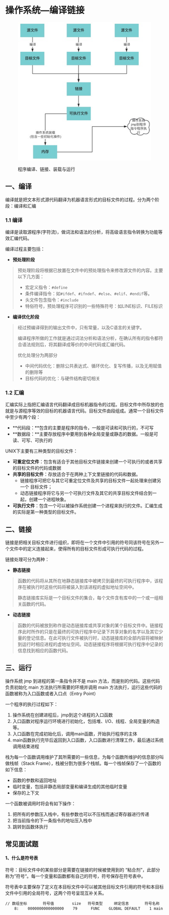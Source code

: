 # 操作系统—编译链接

<figure><img src="../.gitbook/assets/image (4) (1).png" alt=""><figcaption><p>程序编译、链接、装载与运行</p></figcaption></figure>

## 一、编译

编译就是把文本形式源代码翻译为机器语言形式的目标文件的过程。分为两个阶段：编译和汇编

### 1.1 编译

编译是读取源程序(字符流)，做词法和语法的分析，将高级语言指令转换为功能等效汇编代码。

编译过程主要包括：

* **预处理阶段**

> 预处理阶段将根据已放置在文件中的预处理指令来修改源文件的内容。主要以下几方面：
>
> * 宏定义指令：`#define`
> * 条件编译指令：如`#ifdef`、`#ifndef`、`#else`、`#elif`、`#endif`等。
> * 头文件包含指令：`#include`
> * 特俗符号，预处理程序可识别的一些特殊符号：如LINE标识、FILE标识

* **编译优化阶段**

> 经过预编译得到的输出文件中，只有常量，以及C语言的关键字。
>
>
>
> 编译程序所做的工作就是通过词法分析和语法分析，在确认所有的指令都符合语法规则后，将其翻译成等价的中间代码或汇编代码。
>
>
>
> 优化处理分为两部分
>
> * 中间代码优化：删除公共表达式、循环优化、复写传播，以及无用赋值的删除等
> * 目标代码的优化：与硬件结构密切相关

### 1.2 汇编

汇编实际上指把汇编语言代码翻译成目标机器指令的过程。目标文件中所存放的也就是与源程序等效的目标的机器语言代码。目标文件由段组成。通常一个目标文件中至少有两个段：

* **代码段：**包含的主要是程序的指令，一般是可读和可执行的，不可写
* **数据段：**主要存放程序中要用到各种全局变量或静态的数据。一般是可读、可写、可执行的

UNIX下主要有三种类型的目标文件：

* **可重定位文件**：包含有适合于其他目标文件链接来创建一个可执行的或者共享的目标文件的代码或数据
* **共享的目标文件**：存放适合于在两种上下文里链接的代码和数据。
  * 链接程序可把它与其它可重定位文件及共享的目标文件一起处理来创建另一个 目标文件；
  * 动态链接程序将它与另一个可执行文件及其它的共享目标文件结合到一起，创建一个进程映象。
* **可执行文件**：包含一个可以被操作系统创建一个进程来执行的文件。汇编生成的实际是第一种类型的目标文件。



## 二、链接

链接是把相关目标文件进行组织，即将在一个文件中引用的符号同该符号在另外一个文件中的定义连接起来，使得所有的目标文件形成可执行代码的过程。

链接处理可分为两种：

* **静态链接**

> 函数的代码将从其所在地静态链接库中被拷贝到最终的可执行程序中，该程序在被执行时这些代码将被装入到该进程的虚拟地址空间中。
>
> 静态链接库实际是一个目标文件的集合，每个文件含有库中的一个或一组相关函数的代码。

* **动态链接**

> 函数的代码被放到称作是动态链接库或共享对象的某个目标文件中。链接程序此时所作的只是在最终的可执行程序中记录下共享对象的名字以及其它少量的登记信息。在此可执行文件被执行时，动态链接库的全部内容将被映射到运行时相应进程的虚地址空间。动态链接程序将根据可执行程序中记录的信息找到相应的函数代码。

## 三、运行

操作系统 jmp 到进程的第一条指令并不是 main 方法，而是别的代码。这些代码负责初始化 main 方法执行所需要的环境并调用 main 方法执行，运行这些代码的函数被称为入口函数或者入口点（Entry Point）

一个程序的执行过程如下：

1. 操作系统在创建进程后，jmp到这个进程的入口函数
2. 入口函数对程序运行环境进行初始化，包括堆、I/O、线程、全局变量的构造等。
3. 入口函数在完成初始化后，调用main函数，开始执行程序的主体
4. main函数执行完毕后返回到入口函数，入口函数进行清理工作，最后通过系统调用结束进程

栈为每一个函数调用维护了其所需要的一些信息，为每个函数所维护的信息部分叫做栈帧（Stack Frame），栈被分割为很多个栈帧。每一个栈帧保存了一个函数的如下信息：

* 函数的参数和返回地址
* 临时变量，包括非静态局部变量和编译生成的其他临时变量
* 保存的上下文

一个函数被调用时将会有如下操作：

1. 把所有的参数压入栈中，有些参数也可以不压栈而通过寄存器进行传递
2. 把当前指令的下一条指令的地址压入栈中
3. 跳转到函数体执行



## 常见面试题

#### 1、什么是符号表

符号：目标文件中的某些部分是需要在链接的时候被使用到的 “粘合剂”，此部分称为”符号“。每一个变量和函数都有自己的符号，符号保存在符号表中。

符号表中主要保存了定义在本目标文件中可以被其他目标文件引用的符号和本目标文件中引用的全局符号，这两个符号呈现互补关系。

```
// 数组坐标       符号值        size   符号类型     绑定信息       符号名称
    8:    0000000000000000    79      FUNC    GLOBAL DEFAULT    1 main

```

